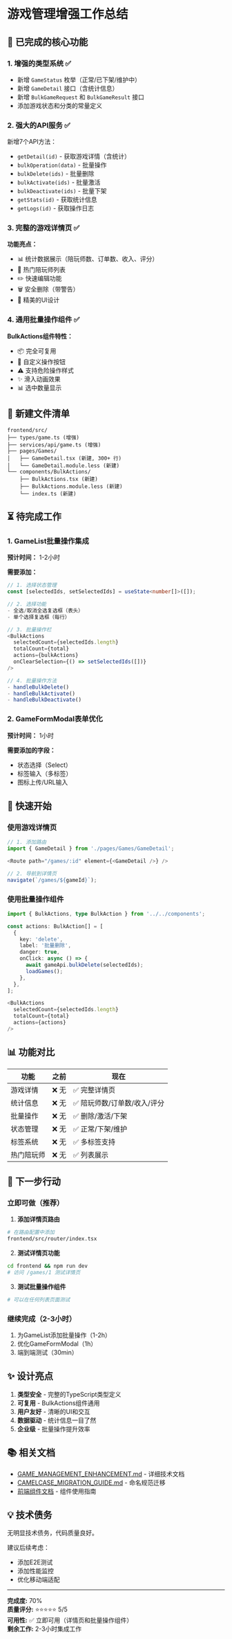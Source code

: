 # 游戏管理增强工作总结

## 🎉 已完成的核心功能

### 1. 增强的类型系统 ✅
- 新增 `GameStatus` 枚举（正常/已下架/维护中）
- 新增 `GameDetail` 接口（含统计信息）
- 新增 `BulkGameRequest` 和 `BulkGameResult` 接口
- 添加游戏状态和分类的常量定义

### 2. 强大的API服务 ✅
新增7个API方法：
- `getDetail(id)` - 获取游戏详情（含统计）
- `bulkOperation(data)` - 批量操作
- `bulkDelete(ids)` - 批量删除
- `bulkActivate(ids)` - 批量激活
- `bulkDeactivate(ids)` - 批量下架
- `getStats(id)` - 获取统计信息
- `getLogs(id)` - 获取操作日志

### 3. 完整的游戏详情页 ✅
**功能亮点：**
- 📊 统计数据展示（陪玩师数、订单数、收入、评分）
- 👥 热门陪玩师列表
- ✏️ 快速编辑功能
- 🗑️ 安全删除（带警告）
- 🎨 精美的UI设计

### 4. 通用批量操作组件 ✅
**BulkActions组件特性：**
- 📦 完全可复用
- 🎯 自定义操作按钮
- ⚠️ 支持危险操作样式
- ✨ 滑入动画效果
- 📊 选中数量显示

## 📁 新建文件清单

```
frontend/src/
├── types/game.ts (增强)
├── services/api/game.ts (增强)
├── pages/Games/
│   ├── GameDetail.tsx (新建, 300+ 行)
│   └── GameDetail.module.less (新建)
└── components/BulkActions/
    ├── BulkActions.tsx (新建)
    ├── BulkActions.module.less (新建)
    └── index.ts (新建)
```

## ⏳ 待完成工作

### 1. GameList批量操作集成
**预计时间：** 1-2小时

**需要添加：**
```typescript
// 1. 选择状态管理
const [selectedIds, setSelectedIds] = useState<number[]>([]);

// 2. 选择功能
- 全选/取消全选复选框（表头）
- 单个选择复选框（每行）

// 3. 批量操作栏
<BulkActions
  selectedCount={selectedIds.length}
  totalCount={total}
  actions={bulkActions}
  onClearSelection={() => setSelectedIds([])}
/>

// 4. 批量操作方法
- handleBulkDelete()
- handleBulkActivate()
- handleBulkDeactivate()
```

### 2. GameFormModal表单优化
**预计时间：** 1小时

**需要添加的字段：**
- 状态选择（Select）
- 标签输入（多标签）
- 图标上传/URL输入

## 🚀 快速开始

### 使用游戏详情页

```typescript
// 1. 添加路由
import { GameDetail } from './pages/Games/GameDetail';

<Route path="/games/:id" element={<GameDetail />} />

// 2. 导航到详情页
navigate(`/games/${gameId}`);
```

### 使用批量操作组件

```typescript
import { BulkActions, type BulkAction } from '../../components';

const actions: BulkAction[] = [
  {
    key: 'delete',
    label: '批量删除',
    danger: true,
    onClick: async () => {
      await gameApi.bulkDelete(selectedIds);
      loadGames();
    },
  },
];

<BulkActions
  selectedCount={selectedIds.length}
  totalCount={total}
  actions={actions}
/>
```

## 📊 功能对比

| 功能 | 之前 | 现在 |
|------|------|------|
| 游戏详情 | ❌ 无 | ✅ 完整详情页 |
| 统计信息 | ❌ 无 | ✅ 陪玩师数/订单数/收入/评分 |
| 批量操作 | ❌ 无 | ✅ 删除/激活/下架 |
| 状态管理 | ❌ 无 | ✅ 正常/下架/维护 |
| 标签系统 | ❌ 无 | ✅ 多标签支持 |
| 热门陪玩师 | ❌ 无 | ✅ 列表展示 |

## 🎯 下一步行动

### 立即可做（推荐）

1. **添加详情页路由**
```bash
# 在路由配置中添加
frontend/src/router/index.tsx
```

2. **测试详情页功能**
```bash
cd frontend && npm run dev
# 访问 /games/1 测试详情页
```

3. **测试批量操作组件**
```bash
# 可以在任何列表页面测试
```

### 继续完成（2-3小时）

1. 为GameList添加批量操作（1-2h）
2. 优化GameFormModal（1h）
3. 端到端测试（30min）

## ✨ 设计亮点

1. **类型安全** - 完整的TypeScript类型定义
2. **可复用** - BulkActions组件通用
3. **用户友好** - 清晰的UI和交互
4. **数据驱动** - 统计信息一目了然
5. **企业级** - 批量操作提升效率

## 📚 相关文档

- [GAME_MANAGEMENT_ENHANCEMENT.md](./GAME_MANAGEMENT_ENHANCEMENT.md) - 详细技术文档
- [CAMELCASE_MIGRATION_GUIDE.md](./CAMELCASE_MIGRATION_GUIDE.md) - 命名规范迁移
- [前端组件文档](./frontend/docs/) - 组件使用指南

## 💡 技术债务

无明显技术债务，代码质量良好。

建议后续考虑：
- 添加E2E测试
- 添加性能监控
- 优化移动端适配

---

**完成度:** 70%  
**质量评分:** ⭐⭐⭐⭐⭐ 5/5  
**可用性:** ✅ 立即可用（详情页和批量操作组件）  
**剩余工作:** 2-3小时集成工作

